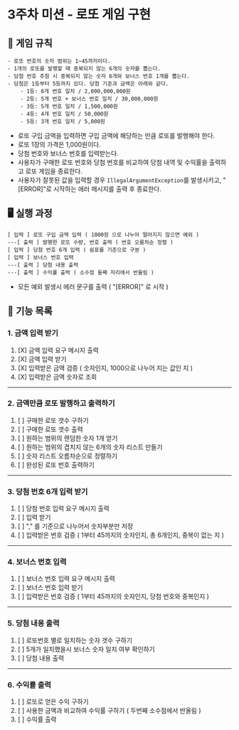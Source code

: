 # 3주차 미션 - 로또 게임 구현

## 🚀 게임 규칙
```
- 로또 번호의 숫자 범위는 1~45까지이다.
- 1개의 로또를 발행할 때 중복되지 않는 6개의 숫자를 뽑는다.
- 당첨 번호 추첨 시 중복되지 않는 숫자 6개와 보너스 번호 1개를 뽑는다.
- 당첨은 1등부터 5등까지 있다. 당첨 기준과 금액은 아래와 같다.
    - 1등: 6개 번호 일치 / 2,000,000,000원
    - 2등: 5개 번호 + 보너스 번호 일치 / 30,000,000원
    - 3등: 5개 번호 일치 / 1,500,000원
    - 4등: 4개 번호 일치 / 50,000원
    - 5등: 3개 번호 일치 / 5,000원
```

- 로또 구입 금액을 입력하면 구입 금액에 해당하는 만큼 로또를 발행해야 한다.
- 로또 1장의 가격은 1,000원이다.
- 당첨 번호와 보너스 번호를 입력받는다.
- 사용자가 구매한 로또 번호와 당첨 번호를 비교하여 당첨 내역 및 수익률을 출력하고 로또 게임을 종료한다.
- 사용자가 잘못된 값을 입력할 경우 `IllegalArgumentException`를 발생시키고, "[ERROR]"로 시작하는 에러 메시지를 출력 후 종료한다.

## 🖥️ 실행 과정
```
[ 입력 ] 로또 구입 금액 입력 ( 1000원 으로 나누어 떨어지지 않으면 예외 )
---[ 출력 ] 발행한 로또 수량, 번호 출력 ( 번호 오름차순 정렬 )
[ 입력 ] 당첨 번호 6개 입력 ( 쉼표를 기준으로 구분 )
[ 입력 ] 보너스 번호 입력
---[ 출력 ] 당첨 내용 출력
---[ 출력 ] 수익률 출력 ( 소수점 둘째 자리에서 반올림 )
```
- 모든 예외 발생시  에러 문구를 출력 ( "[ERROR]" 로 시작 )


## 📖 기능 목록

### 1. 금액 입력 받기
1. [X] 금액 입력 요구 메시지 출력
2. [X] 금액 입력 받기
3. [X] 입력받은 금액 검증 ( 숫자인지, 1000으로 나누어 지는 값인 지 )
4. [X] 입력받은 금액 숫자로 조회
---
### 2. 금액만큼 로또 발행하고 출력하기 
1. [ ] 구매한 로또 갯수 구하기
2. [ ] 구매한 로또 갯수 출력
3. [ ] 원하는 범위의 랜덤한 숫자 1개 얻기
4. [ ] 원하는 범위의 겹치지 않는 6개의 숫자 리스트 만들기
5. [ ] 숫자 리스트 오름차순으로 정렬하기
6. [ ] 완성된 로또 번호 출력하기
---
### 3. 당첨 번호 6개 입력 받기
1. [ ] 당첨 번호 입력 요구 메시지 출력
2. [ ] 입력 받기
3. [ ] "," 를 기준으로 나누어서 숫자부분만 저장
4. [ ] 입력받은 번호 검증 ( 1부터 45까지의 숫자인지, 총 6개인지, 중복이 없는 지 )
---
### 4. 보너스 번호 입력
1. [ ] 보너스 번호 입력 요구 메시지 출력
2. [ ] 보너스 번호 입력 받기
3. [ ] 입력받은 번호 검증 ( 1부터 45까지의 숫자인지, 당첨 번호와 중복인지 )
---
### 5. 당첨 내용 출력
1. [ ] 로또번호 별로 일치하는 숫자 갯수 구하기
2. [ ] 5개가 일치했을시 보너스 숫자 일치 여부 확인하기
3. [ ] 당첨 내용 출력
---
### 6. 수익률 출력
1. [ ] 로또로 얻은 수익 구하기
2. [ ] 사용한 금액과 비교하여 수익률 구하기 ( 두번째 소수점에서 반올림 )
3. [ ] 수익률 출력
   
